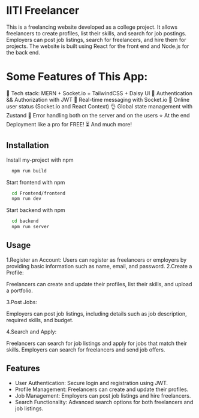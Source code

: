 # IITI Freelancer
This is a freelancing website developed as a college project. It allows freelancers to create profiles, list their skills, and search for job postings. Employers can post job listings, search for freelancers, and hire them for projects. The website is built using React for the front end and Node.js for the back end.

# Some Features of This App:
🌟 Tech stack: MERN + Socket.io + TailwindCSS + Daisy UI
🎃 Authentication && Authorization with JWT
👾 Real-time messaging with Socket.io
🚀 Online user status (Socket.io and React Context)
👌  Global state management with Zustand
🐞 Error handling both on the server and on the users
⭐ At the end Deployment like a pro for FREE!
 ⏳ And much more!
## Installation

Install my-project with npm


```bash
  npm run build
```
Start frontend with npm

```bash
  cd Frontend/frontend
  npm run dev
```
Start backend with npm

```bash
  cd backend
  npm run server
```
    
## Usage

1.Register an Account:
Users can register as freelancers or employers by providing basic information such as name, email, and password.
2.Create a Profile:

Freelancers can create and update their profiles, list their skills, and upload a portfolio.

3.Post Jobs:

Employers can post job listings, including details such as job description, required skills, and budget.

4.Search and Apply:

Freelancers can search for job listings and apply for jobs that match their skills.
Employers can search for freelancers and send job offers.
## Features

- User Authentication: Secure login and registration using JWT.
- Profile Management: Freelancers can create and update their profiles.
- Job Management: Employers can post job listings and hire freelancers.
- Search Functionality: Advanced search options for both freelancers and job listings.

